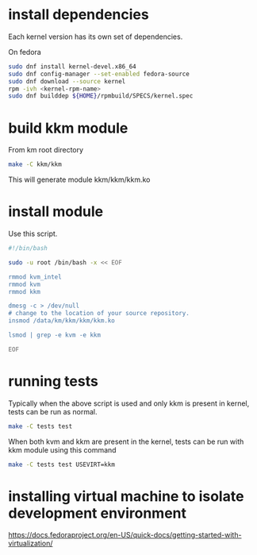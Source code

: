 

# install dependencies

Each kernel version has its own set of dependencies.

On fedora

```bash
sudo dnf install kernel-devel.x86_64
sudo dnf config-manager --set-enabled fedora-source
sudo dnf download --source kernel
rpm -ivh <kernel-rpm-name>
sudo dnf builddep ${HOME}/rpmbuild/SPECS/kernel.spec
```

# build kkm module

From km root directory

```bash
make -C kkm/kkm
```
This will generate module kkm/kkm/kkm.ko

# install module

Use this script.

```bash
#!/bin/bash

sudo -u root /bin/bash -x << EOF

rmmod kvm_intel
rmmod kvm
rmmod kkm

dmesg -c > /dev/null
# change to the location of your source repository.
insmod /data/km/kkm/kkm/kkm.ko

lsmod | grep -e kvm -e kkm

EOF
```

# running tests

Typically when the above script is used and only kkm is present in kernel, tests can be run as normal.

```bash
make -C tests test
```

When both kvm and kkm are present in the kernel, tests can be run with kkm module using this command

```bash
make -C tests test USEVIRT=kkm
```

# installing virtual machine to isolate development environment


https://docs.fedoraproject.org/en-US/quick-docs/getting-started-with-virtualization/